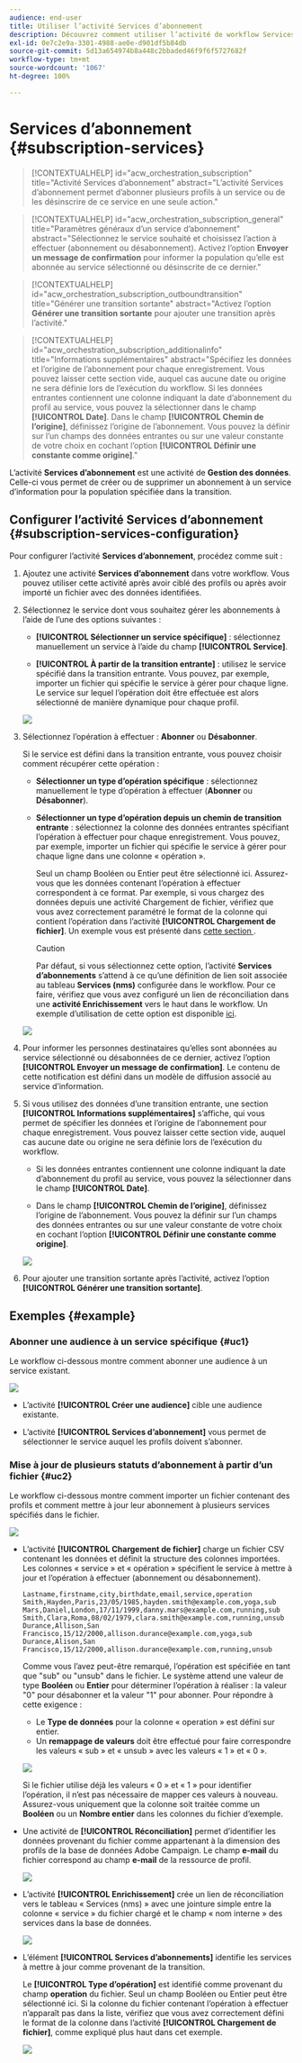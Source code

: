 ```yaml
---
audience: end-user
title: Utiliser l’activité Services d’abonnement
description: Découvrez comment utiliser l’activité de workflow Services d’abonnement.
exl-id: 0e7c2e9a-3301-4988-ae0e-d901df5b84db
source-git-commit: 5d13a654974b8a448c2bbaded46f9f6f5727682f
workflow-type: tm+mt
source-wordcount: '1067'
ht-degree: 100%

---
```


# Services d’abonnement {#subscription-services}

>[!CONTEXTUALHELP]
>id="acw_orchestration_subscription"
>title="Activité Services d’abonnement"
>abstract="L’activité Services d’abonnement permet d’abonner plusieurs profils à un service ou de les désinscrire de ce service en une seule action."

>[!CONTEXTUALHELP]
>id="acw_orchestration_subscription_general"
>title="Paramètres généraux d’un service d’abonnement"
>abstract="Sélectionnez le service souhaité et choisissez l’action à effectuer (abonnement ou désabonnement). Activez l’option **Envoyer un message de confirmation** pour informer la population qu’elle est abonnée au service sélectionné ou désinscrite de ce dernier."

>[!CONTEXTUALHELP]
>id="acw_orchestration_subscription_outboundtransition"
>title="Générer une transition sortante"
>abstract="Activez l’option **Générer une transition sortante** pour ajouter une transition après l’activité."

>[!CONTEXTUALHELP]
>id="acw_orchestration_subscription_additionalinfo"
>title="Informations supplémentaires"
>abstract="Spécifiez les données et l’origine de l’abonnement pour chaque enregistrement. Vous pouvez laisser cette section vide, auquel cas aucune date ou origine ne sera définie lors de l’exécution du workflow. Si les données entrantes contiennent une colonne indiquant la date d’abonnement du profil au service, vous pouvez la sélectionner dans le champ **[!UICONTROL Date]**. Dans le champ **[!UICONTROL Chemin de l’origine]**, définissez l’origine de l’abonnement. Vous pouvez la définir sur l’un champs des données entrantes ou sur une valeur constante de votre choix en cochant l’option **[!UICONTROL Définir une constante comme origine]**."

L’activité **Services d’abonnement** est une activité de **Gestion des données**. Celle-ci vous permet de créer ou de supprimer un abonnement à un service d’information pour la population spécifiée dans la transition.

## Configurer l’activité Services d’abonnement {#subscription-services-configuration}

Pour configurer l’activité **Services d’abonnement**, procédez comme suit :

1. Ajoutez une activité **Services d’abonnement** dans votre workflow. Vous pouvez utiliser cette activité après avoir ciblé des profils ou après avoir importé un fichier avec des données identifiées.

1. Sélectionnez le service dont vous souhaitez gérer les abonnements à l’aide de l’une des options suivantes :

   * **[!UICONTROL Sélectionner un service spécifique]** : sélectionnez manuellement un service à l’aide du champ **[!UICONTROL Service]**.

   * **[!UICONTROL À partir de la transition entrante]** : utilisez le service spécifié dans la transition entrante. Vous pouvez, par exemple, importer un fichier qui spécifie le service à gérer pour chaque ligne. Le service sur lequel l’opération doit être effectuée est alors sélectionné de manière dynamique pour chaque profil.

   ![](../assets/workflow-subscription-service.png)

1. Sélectionnez l’opération à effectuer : **Abonner** ou **Désabonner**.

   Si le service est défini dans la transition entrante, vous pouvez choisir comment récupérer cette opération :

   * **Sélectionner un type d’opération spécifique** : sélectionnez manuellement le type d’opération à effectuer (**Abonner** ou **Désabonner**).

   * **Sélectionner un type d’opération depuis un chemin de transition entrante** : sélectionnez la colonne des données entrantes spécifiant l’opération à effectuer pour chaque enregistrement. Vous pouvez, par exemple, importer un fichier qui spécifie le service à gérer pour chaque ligne dans une colonne « opération ».

     Seul un champ Booléen ou Entier peut être sélectionné ici. Assurez-vous que les données contenant l’opération à effectuer correspondent à ce format. Par exemple, si vous chargez des données depuis une activité Chargement de fichier, vérifiez que vous avez correctement paramétré le format de la colonne qui contient l’opération dans l’activité **[!UICONTROL Chargement de fichier]**. Un exemple vous est présenté dans [cette section ](#uc2).

     >[!CAUTION]
     >
     >Par défaut, si vous sélectionnez cette option, l’activité **Services d’abonnements** s’attend à ce qu’une définition de lien soit associée au tableau **Services (nms)** configurée dans le workflow. Pour ce faire, vérifiez que vous avez configuré un lien de réconciliation dans une **activité Enrichissement** vers le haut dans le workflow. Un exemple d’utilisation de cette option est disponible [ici](#uc2).

   ![](../assets/workflow-subscription-service-inbound.png)

1. Pour informer les personnes destinataires qu’elles sont abonnées au service sélectionné ou désabonnées de ce dernier, activez l’option **[!UICONTROL Envoyer un message de confirmation]**. Le contenu de cette notification est défini dans un modèle de diffusion associé au service d’information.

1. Si vous utilisez des données d’une transition entrante, une section **[!UICONTROL Informations supplémentaires]** s’affiche, qui vous permet de spécifier les données et l’origine de l’abonnement pour chaque enregistrement. Vous pouvez laisser cette section vide, auquel cas aucune date ou origine ne sera définie lors de l’exécution du workflow.

   * Si les données entrantes contiennent une colonne indiquant la date d’abonnement du profil au service, vous pouvez la sélectionner dans le champ **[!UICONTROL Date]**.

   * Dans le champ **[!UICONTROL Chemin de l’origine]**, définissez l’origine de l’abonnement. Vous pouvez la définir sur l’un champs des données entrantes ou sur une valeur constante de votre choix en cochant l’option **[!UICONTROL Définir une constante comme origine]**.

   ![](../assets/workflow-subscription-service-additional.png)

1. Pour ajouter une transition sortante après l’activité, activez l’option **[!UICONTROL Générer une transition sortante]**.

## Exemples {#example}

### Abonner une audience à un service spécifique {#uc1}

Le workflow ci-dessous montre comment abonner une audience à un service existant.

![](../assets/workflow-subscription-service-uc1.png)

* L’activité **[!UICONTROL Créer une audience]** cible une audience existante.

* L’activité **[!UICONTROL Services d’abonnement]** vous permet de sélectionner le service auquel les profils doivent s’abonner.

### Mise à jour de plusieurs statuts d’abonnement à partir d’un fichier {#uc2}

Le workflow ci-dessous montre comment importer un fichier contenant des profils et comment mettre à jour leur abonnement à plusieurs services spécifiés dans le fichier.

![](../assets/workflow-subscription-service-uc2.png)

* L’activité **[!UICONTROL Chargement de fichier]** charge un fichier CSV contenant les données et définit la structure des colonnes importées. Les colonnes « service » et « opération » spécifient le service à mettre à jour et l’opération à effectuer (abonnement ou désabonnement).

  ```
  Lastname,firstname,city,birthdate,email,service,operation
  Smith,Hayden,Paris,23/05/1985,hayden.smith@example.com,yoga,sub
  Mars,Daniel,London,17/11/1999,danny.mars@example.com,running,sub
  Smith,Clara,Roma,08/02/1979,clara.smith@example.com,running,unsub
  Durance,Allison,San Francisco,15/12/2000,allison.durance@example.com,yoga,sub
  Durance,Alison,San Francisco,15/12/2000,allison.durance@example.com,running,unsub
  ```

  Comme vous l’avez peut-être remarqué, l’opération est spécifiée en tant que &quot;sub&quot; ou &quot;unsub&quot; dans le fichier. Le système attend une valeur de type **Booléen** ou **Entier** pour déterminer l’opération à réaliser : la valeur &quot;0&quot; pour désabonner et la valeur &quot;1&quot; pour abonner. Pour répondre à cette exigence :
   * Le **Type de données** pour la colonne « operation » est défini sur entier.
   * Un **remappage de valeurs** doit être effectué pour faire correspondre les valeurs « sub » et « unsub » avec les valeurs « 1 » et « 0 ».

  ![](../assets/workflow-subscription-service-uc2-mapping.png)

  Si le fichier utilise déjà les valeurs « 0 » et « 1 » pour identifier l’opération, il n’est pas nécessaire de mapper ces valeurs à nouveau. Assurez-vous uniquement que la colonne soit traitée comme un **Booléen** ou un **Nombre entier** dans les colonnes du fichier d’exemple.

* Une activité de **[!UICONTROL Réconciliation]** permet d’identifier les données provenant du fichier comme appartenant à la dimension des profils de la base de données Adobe Campaign. Le champ **e-mail** du fichier correspond au champ **e-mail** de la ressource de profil.

  ![](../assets/workflow-subscription-service-uc2-reconciliation.png)

* L’activité **[!UICONTROL Enrichissement]** crée un lien de réconciliation vers le tableau « Services (nms) » avec une jointure simple entre la colonne « service » du fichier chargé et le champ « nom interne » des services dans la base de données.

  ![](../assets/workflow-subscription-service-uc2-enrichment.png)

* L’élément **[!UICONTROL Services d’abonnements]** identifie les services à mettre à jour comme provenant de la transition.

  Le **[!UICONTROL Type d’opération]** est identifié comme provenant du champ **operation** du fichier. Seul un champ Booléen ou Entier peut être sélectionné ici. Si la colonne du fichier contenant l’opération à effectuer n’apparaît pas dans la liste, vérifiez que vous avez correctement défini le format de la colonne dans l’activité **[!UICONTROL Chargement de fichier]**, comme expliqué plus haut dans cet exemple.

  ![](../assets/workflow-subscription-service-uc2-subscription.png)
